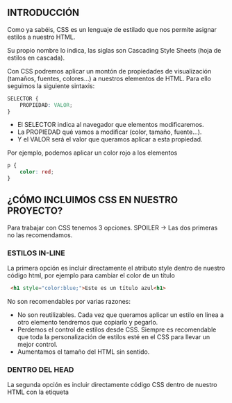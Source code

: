 
 

## **INTRODUCCIÓN**

Como ya sabéis, CSS es un lenguaje de estilado que nos permite asignar estilos a nuestro HTML.

Su propio nombre lo indica, las siglas son Cascading Style Sheets (hoja de estilos en cascada). 

Con CSS podremos aplicar un montón de propiedades de visualización (tamaños, fuentes, colores…) a nuestros elementos de HTML. Para ello seguimos la siguiente sintaxis:

 

```css
SELECTOR {
	PROPIEDAD: VALOR;
}
```

 

- El SELECTOR indica al navegador que elementos modificaremos.
- La PROPIEDAD qué vamos a modificar (color, tamaño, fuente...).
- Y el VALOR será el valor que queramos aplicar a esta propiedad.

Por ejemplo, podemos aplicar un color rojo a los elementos **<p>**

 

```css
p {
	color: red;
}
```

 

## **¿CÓMO INCLUIMOS CSS EN NUESTRO PROYECTO?**

Para trabajar con CSS tenemos 3 opciones. SPOILER → Las dos primeras no las recomendamos.

### **ESTILOS IN-LINE**

La primera opción es incluir directamente el atributo style dentro de nuestro código html, por ejemplo para cambiar el color de un título

 

```html
 <h1 style="color:blue;">Este es un título azul<h1>
```

    

No son recomendables por varias razones:

- No son reutilizables. Cada vez que queramos aplicar un estilo en linea a otro elemento tendremos que copiarlo y pegarlo.
- Perdemos el control de estilos desde CSS. Siempre es recomendable que toda la personalización de estilos esté en el CSS para llevar un mejor control.
- Aumentamos el tamaño del HTML sin sentido.

### **DENTRO DEL HEAD**

La segunda opción es incluir directamente código CSS dentro de nuestro HTML con la etiqueta **<style>**

```html
<style>
	h1{
		color: blue;
	}
</style>
```

No es recomendable por varias razones:

- No podemos reutilizar en otras páginas HTML estos estilos.
- Aumentamos sin sentido el tamaño del HTML.

### **FICHEROS EXTERNOS**

La tercera opción  [  ESTA ES LA BUENA  ] es mediante un fichero CSS. Para ello lo creamos con la extensión .css dentro de nuestro proyecto. Una vez lo tengamos, lo referenciamos dentro de nuestro documento HTML dentro de la etiqueta <head>

```html
<link rel="stylesheet" href="./estilos.css">
```

En el siguiente vídeo vamos a ver cómo podemos seleccionar las diferentes etiquetas para aplicarles estilos.
